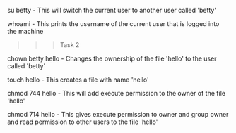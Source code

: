 su betty - This will switch the current user to another user called 'betty'

whoami - This prints the username of the current user that is logged into the machine

>>> Task 2

chown betty hello - Changes the ownership of the file 'hello' to the user called 'betty'

touch hello - This creates a file with name 'hello'

chmod 744 hello - This will add execute permission to the owner of the file 'hello'

chmod 714 hello - This gives execute permission to owner and group owner and read permission to other users to the file 'hello'

